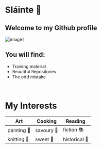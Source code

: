# Sláinte 👋

## Welcome to my Github profile<br>
![image1](https://www.smokinfox.co.uk/wp-content/uploads/sites/30/2017/02/have-look.jpg)
<br>
## You will find:
* Training material
* Beautiful Repositories
* The odd mistake
<br> 

# My Interests<br>

| Art | Cooking | Reading |
| --- | ------- | ------- |
| painting :art: | savoury :spaghetti: | fiction :books: |
| knitting  :womans_clothes: | sweet  :cake: | historical :crown: | 
<!--
**ciarafennessy/ciarafennessy** is a ✨ _special_ ✨ repository because its `README.md` (this file) appears on your GitHub profile.

Here are some ideas to get you started:

- 🔭 I’m currently working on ...
- 🌱 I’m currently learning ...
- 👯 I’m looking to collaborate on ...
- 🤔 I’m looking for help with ...
- 💬 Ask me about ...
- 📫 How to reach me: ...
- 😄 Pronouns: ...
- ⚡ Fun fact: ...
-->
